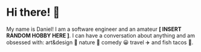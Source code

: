 # Hi there! 👋

My name is Daniel!  I am a software engineer and an amateur **[ INSERT RANDOM HOBBY HERE ]**.  I can have a conversation about anything and am obsessed with:
art&design 📐
nature 🌳
comedy :grinning:
travel :airplane:
and
fish tacos :taco:.

<!--
**danielbkim/danielbkim** is a ✨ _special_ ✨ repository because its `README.md` (this file) appears on your GitHub profile.

Here are some ideas to get you started:

- 🔭 I’m currently working on ...
- 🌱 I’m currently learning ...
- 👯 I’m looking to collaborate on ...
- 🤔 I’m looking for help with ...
- 💬 Ask me about ...
- 📫 How to reach me: ...
- 😄 Pronouns: ...
- ⚡ Fun fact: ...
-->

